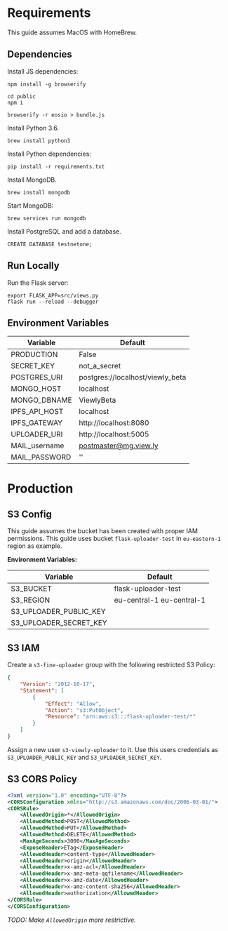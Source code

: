 # Requirements
This guide assumes MacOS with HomeBrew.

## Dependencies
Install JS dependencies:
```
npm install -g browserify

cd public
npm i

browserify -r eosio > bundle.js
```


Install Python 3.6. 
```
brew install python3
```


Install Python dependencies:
```
pip install -r requirements.txt
```


Install MongoDB.
```
brew install mongodb
```

Start MongoDB:
```
brew services run mongodb
```

Install PostgreSQL and add a database.
```
CREATE DATABASE testnetone;
```

## Run Locally
Run the Flask server:
```
export FLASK_APP=src/views.py
flask run --reload --debugger
```


## Environment Variables

| Variable      | Default                          |
| ------------- | -------------------------------- |
| PRODUCTION    | False                            |
| SECRET_KEY    | not_a_secret                     |
| POSTGRES_URI  | postgres://localhost/viewly_beta |
| MONGO_HOST    | localhost                        |
| MONGO_DBNAME  | ViewlyBeta                       |
| IPFS_API_HOST | localhost                        |
| IPFS_GATEWAY  | http://localhost:8080            |
| UPLOADER_URI  | http://localhost:5005            |
| MAIL_username | postmaster@mg.view.ly            |
| MAIL_PASSWORD | ''                               |


# Production

## S3 Config
This guide assumes the bucket has been created with proper IAM permissions.
This guide uses bucket `flask-uploader-test` in `eu-eastern-1` region as example.

**Environment Variables:**

| Variable               | Default                   |
| ---------------------- | ------------------------- |
| S3_BUCKET              | flask-uploader-test       |
| S3_REGION              | eu-central-1 eu-central-1 |
| S3_UPLOADER_PUBLIC_KEY |                           |
| S3_UPLOADER_SECRET_KEY |                           |

## S3 IAM
Create a `s3-fine-uploader` group with the following restricted S3 Policy:
```json
{
    "Version": "2012-10-17",
    "Statement": [
        {
            "Effect": "Allow",
            "Action": "s3:PutObject",
            "Resource": "arn:aws:s3:::flask-uploader-test/*"
        }
    ]
}
```
Assign a new user `s3-viewly-uploader` to it. 
Use this users credentials as `S3_UPLOADER_PUBLIC_KEY` and `S3_UPLOADER_SECRET_KEY`.


## S3 CORS Policy
```xml
<?xml version="1.0" encoding="UTF-8"?>
<CORSConfiguration xmlns="http://s3.amazonaws.com/doc/2006-03-01/">
<CORSRule>
    <AllowedOrigin>*</AllowedOrigin>
    <AllowedMethod>POST</AllowedMethod>
    <AllowedMethod>PUT</AllowedMethod>
    <AllowedMethod>DELETE</AllowedMethod>
    <MaxAgeSeconds>3000</MaxAgeSeconds>
    <ExposeHeader>ETag</ExposeHeader>
    <AllowedHeader>content-type</AllowedHeader>
    <AllowedHeader>origin</AllowedHeader>
    <AllowedHeader>x-amz-acl</AllowedHeader>
    <AllowedHeader>x-amz-meta-qqfilename</AllowedHeader>
    <AllowedHeader>x-amz-date</AllowedHeader>
    <AllowedHeader>x-amz-content-sha256</AllowedHeader>
    <AllowedHeader>authorization</AllowedHeader>
</CORSRule>
</CORSConfiguration>
```
*TODO: Make `AllowedOrigin` more restrictive.*